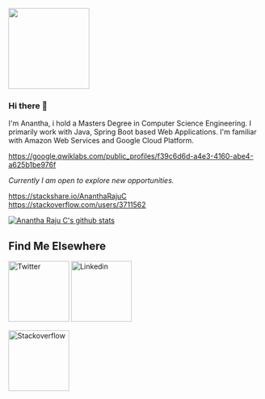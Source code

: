 <p><a target="_blank" rel="noopener noreferrer" ><img src="https://camo.githubusercontent.com/00b7ae13c82bf907556f1184eb865122a41ea7c3/68747470733a2f2f6f63746f6465782e6769746875622e636f6d2f696d616765732f6461667470756e6b746f6361742d74686f6d61732e676966" height="160px" width="160px" style="max-width:100%;"></a></p>

### Hi there 👋  

I'm Anantha, i hold a Masters Degree in Computer Science Engineering. I primarily work with Java, Spring Boot based Web Applications. I'm familiar with Amazon Web Services and Google Cloud Platform.

https://google.qwiklabs.com/public_profiles/f39c6d6d-a4e3-4160-abe4-a625b1be976f

*Currently I am open to explore new opportunities.*

https://stackshare.io/AnanthaRajuC   
https://stackoverflow.com/users/3711562

[![Anantha Raju C's github stats](https://github-readme-stats.vercel.app/api?username=anantharajuc&show_icons=true)](https://github.com/anantharajuc/github-readme-stats)

<h2>Find Me Elsewhere</h2>
<p>
  <a href="https://twitter.com/anantharajuc" rel="nofollow">
  <img src="https://www.iconfinder.com/data/icons/social-media-2199/64/social_media_isometric_6-twitter-512.png" height="120px" width="120px" alt="Twitter" style="max-width:100%;"></a>
  <a href="https://in.linkedin.com/in/anantharajuc" rel="nofollow">
  <img src="https://cdn2.iconfinder.com/data/icons/social-media-2199/64/social_media_isometric_14-linkedin-512.png" height="120px" width="120px" alt="Linkedin" style="max-width:100%;"></a>
</p>
  <a href="https://stackoverflow.com/users/3711562/anantha-raju-c" rel="nofollow">
  <img src="https://cdn1.iconfinder.com/data/icons/D_Social_Icon_Set/128/stackoverflowpx.png" height="120px" width="120px" alt="Stackoverflow" style="max-width:100%;"></a>
</p>

<!--
**AnanthaRajuC/AnanthaRajuC** is a ✨ _special_ ✨ repository because its `README.md` (this file) appears on your GitHub profile.

Here are some ideas to get you started:

- 🔭 I’m currently working on ...
- 🌱 I’m currently learning ...
- 👯 I’m looking to collaborate on ...
- 🤔 I’m looking for help with ...
- 💬 Ask me about ...
- 📫 How to reach me: ...
- 😄 Pronouns: ...
- ⚡ Fun fact: ...
-->
